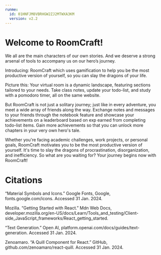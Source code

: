 ```yaml
---
runme:
  id: 01HNFJM8VBRHGW2ZJ2MTWXA3KM
  version: v2.2
---
```


# Welcome to RoomCraft!

We all are the main characters of our own stories. And we deserve a strong arsenal of tools to accompany us on our hero’s journey.

Introducing: RoomCraft which uses gamification to help you be the most productive version of yourself, so you can slay the dragons of your life.

Picture this: Your virtual room is a dynamic landscape, featuring sections tailored to your needs. Take class notes, update your todo-list, and study with a pomodoro timer, all on the same website. 

But RoomCraft is not just a solitary journey; just like in every adventure, you meet a wide array of friends along the way. Exchange notes and messages to your friends through the notebook feature and showcase your achievements on a leaderboard based on exp earned from completing todo-list items. Gain more achievements so that you can unlock more chapters in your very own hero's tale.

Whether you're facing academic challenges, work projects, or personal goals, RoomCraft motivates you to be the most productive version of yourself. It's time to slay the dragons of procrastination, disorganization, and inefficiency. So what are you waiting for? Your journey begins now with RoomCraft!

# Citations

“Material Symbols and Icons.” Google Fonts, Google, fonts.google.com/icons. Accessed 31 Jan. 2024. 

Mozilla. “Getting Started with React.” Mdn Web Docs, developer.mozilla.org/en-US/docs/Learn/Tools_and_testing/Client-side_JavaScript_frameworks/React_getting_started. 

“Text Generation.” Open AI, platform.openai.com/docs/guides/text-generation. Accessed 31 Jan. 2024. 

Zenoamaro. “A Quill Component for React.” GitHub, github.com/zenoamaro/react-quill. Accessed 31 Jan. 2024. 
